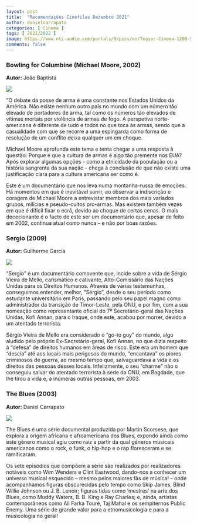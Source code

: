 ```yaml
---
layout: post
title:  "Recomendações Cinéfilas Dezembro 2021"
author: danielcarrapato
categories: [ Cinema ]
tags: [ 2021/2022 ]
image: https://www.nti-audio.com/portals/0/pics/en/Teaser-Cinema-1200-500.jpg
comments: false
---
```


### Bowling for Columbine (Michael Moore, 2002)

**Autor:** João Baptista

![](http://a5.mzstatic.com/us/r30/Video/a5/bd/e0/mzi.nbzwqhfz.jpg)

“O debate da posse de arma é uma constante nos Estados Unidos da América. Não existe nenhum outro país no mundo com um número tão elevado de portadores de arma, tal como os números tão elevados de vítimas mortais por violência de armas de fogo. A perspetiva norte-americana é diferente de tudo e todos no que toca às armas, sendo que a casualidade com que se recorre a uma espingarda como forma de resolução de um conflito deixa qualquer um em choque.

Michael Moore aprofunda este tema e tenta chegar a uma resposta à questão: Porque é que a cultura de armas é algo tão premente nos EUA? Após explorar algumas opções - como a etnicidade da população ou a história sangrenta da sua nação - chega à conclusão de que não existe uma justificação clara para a cultura americana ser como é.

Este é um documentário que nos leva numa montanha-russa de emoções. Há momentos em que é inevitável sorrir, ao observar a indiscrição e coragem de Michael Moore a entrevistar membros dos mais variados grupos, milícias e pseudo-cultos pro-armas. Mas existem também vezes em que é difícil fixar o ecrã, devido ao choque de certas cenas. O mais dececionante é o facto de este ser um documentário que, apesar de feito em 2002, continua atual como nunca – e não por boas razões.


### Sergio (2009)

**Autor:** Guilherme Garcia

![](https://upload.wikimedia.org/wikipedia/en/a/a7/Sergio_%282009_film%29.jpg)

“Sergio” é um documentário comovente que, incide sobre a vida de Sérgio Vieira de Mello, carismático e cativante, Alto-Comissário das Nações Unidas para os Direitos Humanos. Através de várias testemunhas, conseguimos entender, melhor, “Sérgio”, desde o seu período como estudante universitário em Paris, passando pelo seu papel magno como administrador da transição de Timor-Leste, pela ONU, e por fim, com a sua nomeação como representante oficial do 7º Secretário-geral das Nações Unidas, Kofi Annan, para o Iraque, onde este, acabou por morrer, devido a um atentado terrorista.

Sérgio Vieira de Mello era considerado o “go-to guy” do mundo, algo aludido pelo próprio Ex-Secretário-geral, Kofi Annan, no que dizia respeito à “defesa” de direitos humanos em áreas de risco. Este era um homem que “descia” até aos locais mais perigosos do mundo, “encantava” os piores criminosos de guerra, ao mesmo tempo que, salvaguardava a vida e os direitos das pessoas desses locais. Infelizmente, o seu “charme” não o conseguiu salvar do atentado terrorista à sede da ONU, em Bagdade, que lhe tirou a vida e, a inúmeras outras pessoas, em 2003.

### The Blues (2003)

**Autor:** Daniel Carrapato

![](https://pixhost.icu/avaxhome/07/2d/004d2d07.jpg)

The Blues é uma série documental produzida por Martin Scorsese, que explora a origem africana e afroamericana dos Blues, expondo ainda como este género musical agiu como raiz a partir da qual géneros musicais americanos como o rock, o funk, o hip-hop e o rap floresceram e se ramificaram.

Os sete episódios que compõem a série são realizados por realizadores notáveis como Wim Wenders e Clint Eastwood, dando-nos a conhecer um universo musical esquecido – mesmo pelos maiores fãs de música! – onde acompanhamos figuras obscurecidas pelo tempo como Skip James, Blind Willie Johnson ou J. B. Lenoir; figuras tidas como ‘mestres’ na arte dos Blues, como Muddy Waters, B. B. King e Ray Charles; e, ainda, artistas contemporâneos como Ali Farka Touré, Taj Mahal e os sempiternos Public Enemy. Uma série de grande valor para a etnomusicologia e para a musicologia no geral!

